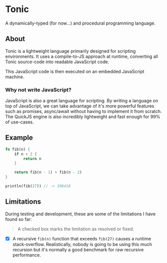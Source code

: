 # Tonic

A dynamically-typed (for now...) and procedural programming language.

## About

Tonic is a lightweight language primarily designed for scripting environments. It uses a compile-to-JS approach at runtime, converting all Tonic source-code into readable JavaScript code.

This JavaScript code is then executed on an embedded JavaScript machine.

### Why not write JavaScript?

JavaScript is also a great language for scripting. By writing a language on top of JavaScript, we can take advantage of it's more powerful features such as promises, async/await without having to implement it from scratch. The QuickJS engine is also incredibly lightweight and fast enough for 99% of use-cases.

## Example

```rust
fn fib(n) {
    if n < 2 {
        return n
    }

    return fib(n - 1) + fib(n - 2)
}

println(fib(27)) // -> 196418
```

## Limitations

During testing and development, these are some of the limitations I have found so far:

> A checked box marks the limitation as resolved or fixed.

* [x] A recursive `fib(n)` function that exceeds `fib(27)` causes a runtime stack-overflow. Realistically, nobody is going to be using this much recursion but it's normally a good benchmark for raw recursive performance.